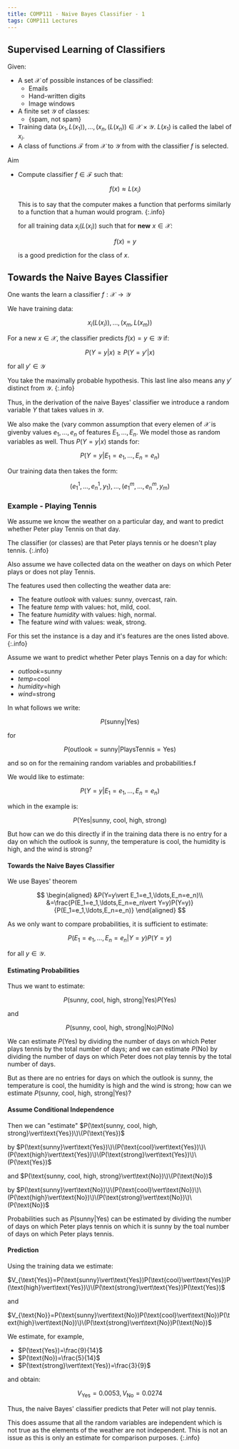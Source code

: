 ```yaml
---
title: COMP111 - Naive Bayes Classifier - 1
tags: COMP111 Lectures
---
```

## Supervised Learning of Classifiers
Given:

* A set $\mathcal X$ of possible instances of be classified:
	* Emails
	* Hand-written digits
	* Image windows
* A finite set $\mathcal Y$ of classes:
	* $\{\text{spam, not spam}\}$
* Training data $(x_1,L(x_1)),\ldots,(x_n,(L(x_n))\in \mathcal X \times \mathcal Y$. $L(x_1)$ is called the label of $x_i$.
* A class of functions $\mathcal F$ from $\mathcal X$ to $\mathcal Y$ from with the classifier $f$ is selected.

Aim

* Compute classifier $f\in \mathcal F$ such that:

	$$f(x)\approx L(x_i)$$
	
	This is to say that the computer makes a function that performs similarly to a function that a human would program.
	{:.info}
	
	for all training data $x_i(L(x_i))$ such that for **new** $x\in\mathcal X$:
	
	$$f(x)=y$$
	
	is a good prediction for the class of $x$.
	
## Towards the Naive Bayes Classifier
One wants the learn a classifier $f:\mathcal X \rightarrow \mathcal Y$

We have training data:

$$x_i(L(x_i)),\ldots,(x_m,L(x_m))$$

For a new $x\in\mathcal X$, the classifier predicts $f(x)=y\in\mathcal Y$ if:

$$P(Y=y\vert x)\geq P(Y=y'\vert x)$$

for all $y'\in \mathcal Y$

You take the maximally probable hypothesis. This last line also means any $y'$ distinct from $\mathcal Y$.
{:.info}

Thus, in the derivation of the naive Bayes' classifier we introduce a random variable $Y$ that takes values in $\mathcal Y$.

We also make the (vary common assumption that every elemen of $\mathcal X$ is givenby values $e_1,\ldots,e_n$ of features $E_1,\ldots,E_n$. We model those as random variables as well. Thus $P(Y=y\vert x)$ stands for:

$$P(Y=y\vert E_1=e_1,\ldots,E_n=e_n)$$

Our training data then takes the form:

$$(e^1_1,\ldots,e^1_n,y_1),\ldots,(e^m_1,\ldots,e^m_n,y_m)$$

### Example - Playing Tennis
We assume we know the weather on a particular day, and want to predict whether Peter play Tennis on that day.

The classifier (or classes) are that Peter plays tennis or he doesn't play tennis.
{:.info}

Also assume we have collected data on the weather on days on which Peter plays or does not play Tennis.

The features used then collecting the weather data are:

* The feature *outlook* with values: sunny, overcast, rain.
* The feature *temp* with values: hot, mild, cool.
* The feature *humidity* with values: high, normal.
* The feature *wind* with values: weak, strong.

For this set the instance is a day and it's features are the ones listed above.
{:.info}

Assume we want to predict  whether Peter plays Tennis on a day for which:

* *outlook*=sunny
* *temp*=cool
* *humidity*=high
* *wind*=strong

In what follows we write:

$$P(\text{sunny}\vert \text{Yes})$$

for 

$$P(\text{outlook}=\text{sunny}\vert\text{PlaysTennis}=\text{Yes})$$

and so on for the remaining random variables and probabilities.f

We would like to estimate:

$$P(Y=y\vert E_1=e_1,\ldots,E_n=e_n)$$

which in the example is:

$$P(\text{Yes}\vert\text{sunny, cool, high, strong})$$

But how can we do this directly if in the training data there is no entry for a day on which the outlook is sunny, the temperature is cool, the humidity is high, and the wind is strong?

#### Towards the Naive Bayes Classifier
We use Bayes' theorem

$$
\begin{aligned}
&P(Y=y\vert E_1=e_1,\ldots,E_n=e_n)\\
&=\frac{P(E_1=e_1,\ldots,E_n=e_n\vert Y=y)P(Y=y)}{P(E_1=e_1,\ldots,E_n=e_n)}
\end{aligned}
$$

As we only want to compare probabilities, it is sufficient to estimate:

$$P(E_1=e_1,\ldots,E_n=e_n\vert Y=y)P(Y=y)$$

for all $y\in \mathcal Y$.

#### Estimating Probabilities

Thus we want to estimate:

$$P(\text{sunny, cool, high, strong}\vert\text{Yes})P(\text{Yes})$$

and

$$P(\text{sunny, cool, high, strong}\vert\text{No})P(\text{No})$$

We can estimate $P(\text{Yes})$ by dividing the number of days on which Peter plays tennis by the total number of days; and we can estimate $P(\text{No})$ by dividing the number of days on which Peter does not play tennis by the total
number of days.

But as there are no entries for days on which the outlook is sunny, the temperature is cool, the humidity is high and the wind is strong; how can we estimate $P(\text{sunny, cool, high, strong}\vert\text{Yes})$?

#### Assume Conditional Independence
Then we can "estimate" $P(\text{sunny, cool, high, strong}\vert\text{Yes})\)\(P(\text{Yes})$

by $P(\text{sunny}\vert\text{Yes})\)\(P(\text{cool}\vert\text{Yes})\)\(P(\text{high}\vert\text{Yes})\)\(P(\text{strong}\vert\text{Yes})\)\(P(\text{Yes})$

and $P(\text{sunny, cool, high, strong}\vert\text{No})\)\(P(\text{No})$

by $P(\text{sunny}\vert\text{No})\)\(P(\text{cool}\vert\text{No})\)\(P(\text{high}\vert\text{No})\)\(P(\text{strong}\vert\text{No})\)\(P(\text{No})$

Probabilities such as $P(\text{sunny}\vert\text{Yes})$ can be estimated by dividing the number of days on which Peter plays tennis on which it is sunny by the toal number of days on which Peter plays tennis.

#### Prediction
Using the training data we estimate:

$V_{\text{Yes}}=P(\text{sunny}\vert\text{Yes})P(\text{cool}\vert\text{Yes})P(\text{high}\vert\text{Yes})\)\(P(\text{strong}\vert\text{Yes})P(\text{Yes})$

and 

$V_{\text{No}}=P(\text{sunny}\vert\text{No})P(\text{cool}\vert\text{No})P(\text{high}\vert\text{No})\)\(P(\text{strong}\vert\text{No})P(\text{No})$

We estimate, for example,

* $P(\text{Yes})=\frac{9}{14}$
* $P(\text{No})=\frac{5}{14}$
* $P(\text{strong}\vert\text{Yes})=\frac{3}{9}$

and obtain:

$$V_{\text{Yes}}=0.0053,V_{\text{No}}=0.0274$$

Thus, the naive Bayes' classifier predicts that Peter will not play tennis.

This does assume that all the random variables are independent which is not true as the elements of the weather are not independent. This is not an issue as this is only an estimate for comparison purposes.
{:.info}